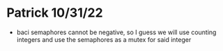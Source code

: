 # Patrick 10/31/22
- baci semaphores cannot be negative, so I guess we will use counting integers and use the semaphores as a mutex for said integer
